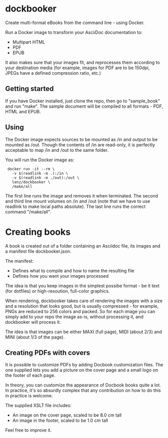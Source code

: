 # dockbooker

Create multi-format eBooks from the command line - using Docker.

Run a Docker image to transform your AsciiDoc documentation to:

* Multipart HTML
* PDF
* EPUB

It also makes sure that your images fit, and reprocesses them according to your destination media (for
example, images for PDF are to be 150dpi, JPEGs have a defined compression ratio, etc.)

## Getting started

If you have Docker installed, just clone the repo, then go to "sample_book" and run "make".
The sample document will be compiled to all formats - PDF, HTML and EPUB.

## Using

The Docker image expects sources to be mounted as /in and output to be mounted as /out. Though the 
contents of /in are read-only, it is perfectly acceptable to map /in and /out to the same folder.

You will run the Docker image as:

     docker run -it --rm \
       -v $(readlink -m .):/in \
       -v $(readlink -m ./out):/out \
       lenz/dockbooker \
       /make/all

The first line runs the image and removes it when terminated. The second and third line
mount volumes on /in and /out (note that we have to use readlink to make local paths absolute).
The last line runs the correct command "/make/all".

# Creating books

A book is created out of a folder containing an Asciidoc file, its images and a manifest
file dockbooker.json.

The manifest:

* Defines what to compile and how to name the resulting file
* Defines how you want your images processed

The idea is that you keep images in the simplest possibe format - be it text (for dotfiles) or
high-resoution, full-color graphics.

When rendering, dockbooker takes care of rendering the images with a size and a resolution
that looks good, but is usually compressed - for example, PNGs are reduced to 256 colors
and packed. So for each image you can simply add to your repo the image as-is, without processing it,
and dockbooker will process it.

The idea is that images can be either MAXI (full page), MIDI (about 2/3) and MINI (about 1/3 of the page).


## Creating PDFs with covers

It is possible to customize PDFs by adding Docbook customization files. The one supplied lets you add
a picture on the cover page and a small logo on the footer of each page. 

In theory, you can customize the appearance of Docbook books quite a lot. In practice, it's so 
absurdly complex that any contribution on how to do this in practice is welcome.

The supplied XSLT file includes:

* An image on the cover page, scaled to be 8.0 cm tall
* An image in the footer, scaled to be 1.0 cm tall

Feel free to improve it.







